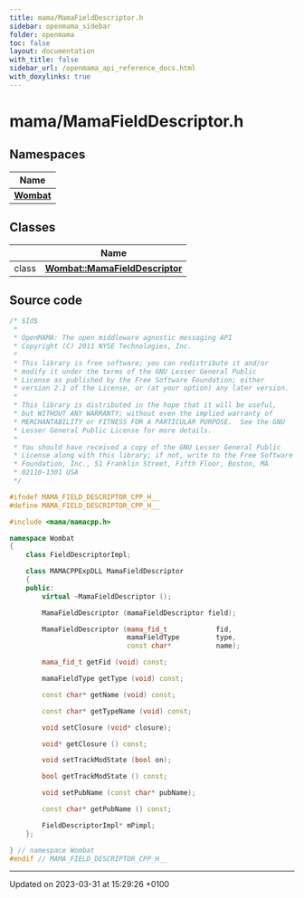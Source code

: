 ```yaml
---
title: mama/MamaFieldDescriptor.h
sidebar: openmama_sidebar
folder: openmama
toc: false
layout: documentation
with_title: false
sidebar_url: /openmama_api_reference_docs.html
with_doxylinks: true
---
```


# mama/MamaFieldDescriptor.h



## Namespaces

| Name           |
| -------------- |
| **[Wombat](namespaceWombat.html)**  |

## Classes

|                | Name           |
| -------------- | -------------- |
| class | **[Wombat::MamaFieldDescriptor](classWombat_1_1MamaFieldDescriptor.html)**  |




## Source code

```cpp
/* $Id$
 *
 * OpenMAMA: The open middleware agnostic messaging API
 * Copyright (C) 2011 NYSE Technologies, Inc.
 *
 * This library is free software; you can redistribute it and/or
 * modify it under the terms of the GNU Lesser General Public
 * License as published by the Free Software Foundation; either
 * version 2.1 of the License, or (at your option) any later version.
 *
 * This library is distributed in the hope that it will be useful,
 * but WITHOUT ANY WARRANTY; without even the implied warranty of
 * MERCHANTABILITY or FITNESS FOR A PARTICULAR PURPOSE.  See the GNU
 * Lesser General Public License for more details.
 *
 * You should have received a copy of the GNU Lesser General Public
 * License along with this library; if not, write to the Free Software
 * Foundation, Inc., 51 Franklin Street, Fifth Floor, Boston, MA
 * 02110-1301 USA
 */

#ifndef MAMA_FIELD_DESCRIPTOR_CPP_H__
#define MAMA_FIELD_DESCRIPTOR_CPP_H__

#include <mama/mamacpp.h>

namespace Wombat 
{
    class FieldDescriptorImpl;

    class MAMACPPExpDLL MamaFieldDescriptor
    {
    public:
        virtual ~MamaFieldDescriptor ();

        MamaFieldDescriptor (mamaFieldDescriptor field);

        MamaFieldDescriptor (mama_fid_t            fid,
                             mamaFieldType         type,
                             const char*           name);

        mama_fid_t getFid (void) const;

        mamaFieldType getType (void) const;

        const char* getName (void) const;

        const char* getTypeName (void) const;

        void setClosure (void* closure);

        void* getClosure () const;

        void setTrackModState (bool on);

        bool getTrackModState () const;

        void setPubName (const char* pubName);

        const char* getPubName () const;

        FieldDescriptorImpl* mPimpl;
    };

} // namespace Wombat
#endif // MAMA_FIELD_DESCRIPTOR_CPP_H__
```


-------------------------------

Updated on 2023-03-31 at 15:29:26 +0100

